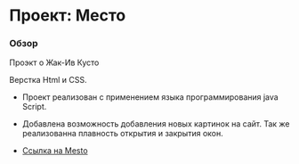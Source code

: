 # Проект: Место

### Обзор

Проэкт о Жак-Ив Кусто

Верстка Html и CSS.
* Проект реализован с применением языка программирования java Script.
* Добавлена возможность добавления новых картинок на сайт. Так же реализованна плавность открытия и закрытия окон.

* [Ссылка на Mesto](https://sergeypervushin357.github.io/mesto/index.html)

